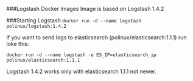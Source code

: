 ###Logstash Docker Images
Image is based on Logstash 1.4.2

###Starting Logstash
`docker run -d --name logstash polinux/logstash:1.4.2`

If you want to send logs to elasticsearch (polinux/elasticsearch:1.1.1) run loke this:

`docker run -d --name logstash -e ES_IP=elasticsearch_ip polinux/elasticsearch:1.1.1`

Logstash 1.4.2 works only with elasticsearch 1.1.1 not newer. 